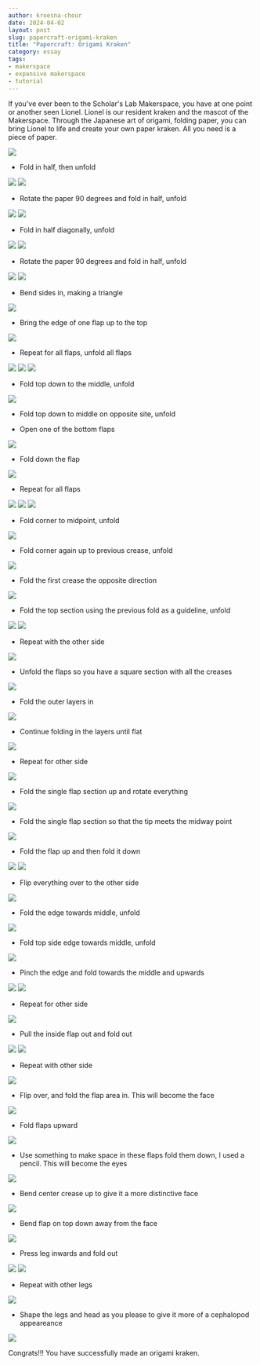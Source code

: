 ```yaml
---
author: kroesna-chour
date: 2024-04-02
layout: post
slug: papercraft-origami-kraken
title: "Papercraft: Origami Kraken"
category: essay
tags:
- makerspace
- expansive makerspace
- tutorial
---
```

If you've ever been to the Scholar's Lab Makerspace, you have at one point or another seen Lionel. Lionel is our resident kraken and the mascot of the Makerspace. Through the Japanese art of origami, folding paper, you can bring Lionel to life and create your own paper kraken. All you need is a piece of paper. 

![](/assets/post-media/origami/2024-04-02%20Octo%201.JPG)

* Fold in half, then unfold

![](/assets/post-media/origami/2024-04-02%20Octo%202.JPG)
![](/assets/post-media/origami/2024-04-02%20Octo%203.JPG)

* Rotate the paper 90 degrees and fold in half, unfold

![](/assets/post-media/origami/2024-04-02%20Octo%204.JPG)
![](/assets/post-media/origami/2024-04-02%20Octo%205.JPG)

* Fold in half diagonally, unfold

![](/assets/post-media/origami/2024-04-02%20Octo%206.JPG)
![](/assets/post-media/origami/2024-04-02%20Octo%207.JPG)

* Rotate the paper 90 degrees and fold in half, unfold

![](/assets/post-media/origami/2024-04-02%20Octo%208.JPG)
![](/assets/post-media/origami/2024-04-02%20Octo%209.JPG)

* Bend sides in, making a triangle

![](/assets/post-media/origami/2024-04-02%20Octo%2010.JPG)

* Bring the edge of one flap up to the top

![](/assets/post-media/origami/2024-04-02%20Octo%2011.JPG)

* Repeat for all flaps, unfold all flaps

![](/assets/post-media/origami/2024-04-02%20Octo%2012.JPG)
![](/assets/post-media/origami/2024-04-02%20Octo%2013.JPG)
![](/assets/post-media/origami/2024-04-02%20Octo%2014.JPG)


* Fold top down to the middle, unfold

![](/assets/post-media/origami/2024-04-02%20Octo%2015.JPG)

* Fold top down to middle on opposite site, unfold


* Open one of the bottom flaps

![](/assets/post-media/origami/2024-04-02%20Octo%2016.JPG)


* Fold down the flap

![](/assets/post-media/origami/2024-04-02%20Octo%2017.JPG)

* Repeat for all flaps

![](/assets/post-media/origami/2024-04-02%20Octo%2019.JPG)
![](/assets/post-media/origami/2024-04-02%20Octo%2018.JPG)
![](/assets/post-media/origami/2024-04-02%20Octo%2020.JPG)

* Fold corner to midpoint, unfold 

![](/assets/post-media/origami/2024-04-02%20Octo%2020.5.JPG)

* Fold corner again up to previous crease, unfold

![](/assets/post-media/origami/2024-04-02%20Octo%2021.JPG)

* Fold the first crease the opposite direction

![](/assets/post-media/origami/2024-04-02%20Octo%2022.JPG)

* Fold the top section using the previous fold as a guideline, unfold

![](/assets/post-media/origami/2024-04-02%20Octo%2023.JPG)
![](/assets/post-media/origami/2024-04-02%20Octo%2024.JPG)

* Repeat with the other side

![](/assets/post-media/origami/2024-04-02%20Octo%2025.JPG)

* Unfold the flaps so you have a square section with all the creases

![](/assets/post-media/origami/2024-04-02%20Octo%2026.JPG)

* Fold the outer layers in

![](/assets/post-media/origami/2024-04-02%20Octo%2027.JPG)


* Continue folding in the layers until flat

![](/assets/post-media/origami/2024-04-02%20Octo%2028.JPG)

* Repeat for other side

![](/assets/post-media/origami/2024-04-02%20Octo%2029.JPG)

* Fold the single flap section up and rotate everything

![](/assets/post-media/origami/2024-04-02%20Octo%2030.JPG)

* Fold the single flap section so that the tip meets the midway point

![](/assets/post-media/origami/2024-04-02%20Octo%2031.JPG)

* Fold the flap up and then fold it down

![](/assets/post-media/origami/2024-04-02%20Octo%2032.JPG)
![](/assets/post-media/origami/2024-04-02%20Octo%2033.JPG)

* Flip everything over to the other side

![](/assets/post-media/origami/2024-04-02%20Octo%2034.JPG)

* Fold the edge towards middle, unfold

![](/assets/post-media/origami/2024-04-02%20Octo%2035.JPG)

* Fold top side edge towards middle, unfold

![](/assets/post-media/origami/2024-04-02%20Octo%2036.JPG)

* Pinch the edge and fold towards the middle and upwards

![](/assets/post-media/origami/2024-04-02%20Octo%2037.JPG)
![](/assets/post-media/origami/2024-04-02%20Octo%2038.JPG)

* Repeat for other side

![](/assets/post-media/origami/2024-04-02%20Octo%2039.JPG)

* Pull the inside flap out and fold out

![](/assets/post-media/origami/2024-04-02%20Octo%2040.JPG)
![](/assets/post-media/origami/2024-04-02%20Octo%2041.JPG)

* Repeat with other side

![](/assets/post-media/origami/2024-04-02%20Octo%2042.JPG)

* Flip over, and fold the flap area in. This will become the face

![](/assets/post-media/origami/2024-04-02%20Octo%2043.JPG)

* Fold flaps upward

![](/assets/post-media/origami/2024-04-02%20Octo%2044.JPG)

* Use something to make space in these flaps fold them down, I used a pencil. This will become the eyes

![](/assets/post-media/origami/2024-04-02%20Octo%2045.JPG)

* Bend center crease up to give it a more distinctive face

![](/assets/post-media/origami/2024-04-02%20Octo%2046.JPG)

* Bend flap on top down away from the face

![](/assets/post-media/origami/2024-04-02%20Octo%2047.JPG)

* Press leg inwards and fold out

![](/assets/post-media/origami/2024-04-02%20Octo%2048.JPG)
![](/assets/post-media/origami/2024-04-02%20Octo%2049.JPG)

* Repeat with other legs

![](/assets/post-media/origami/2024-04-02%20Octo%2050.JPG)

* Shape the legs and head as you please to give it more of a cephalopod appeareance

![](/assets/post-media/origami/2024-04-02%20Octo%2051.JPG)

Congrats!!! You have successfully made an origami kraken. 


